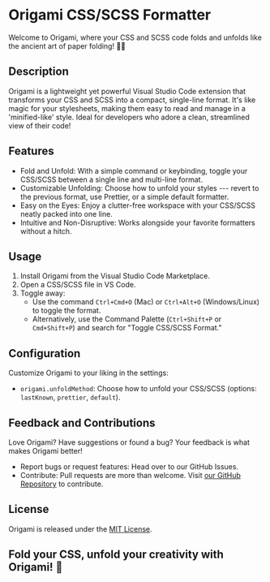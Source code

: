 Origami CSS/SCSS Formatter
==========================

Welcome to Origami, where your CSS and SCSS code folds and unfolds like the ancient art of paper folding! 🎨✨

Description
-----------

Origami is a lightweight yet powerful Visual Studio Code extension that transforms your CSS and SCSS into a compact, single-line format. It's like magic for your stylesheets, making them easy to read and manage in a 'minified-like' style. Ideal for developers who adore a clean, streamlined view of their code!

Features
--------

-   Fold and Unfold: With a simple command or keybinding, toggle your CSS/SCSS between a single line and multi-line format.
-   Customizable Unfolding: Choose how to unfold your styles --- revert to the previous format, use Prettier, or a simple default formatter.
-   Easy on the Eyes: Enjoy a clutter-free workspace with your CSS/SCSS neatly packed into one line.
-   Intuitive and Non-Disruptive: Works alongside your favorite formatters without a hitch.

Usage
-----

1.  Install Origami from the Visual Studio Code Marketplace.
2.  Open a CSS/SCSS file in VS Code.
3.  Toggle away:
    -   Use the command `Ctrl+Cmd+O` (Mac) or `Ctrl+Alt+O` (Windows/Linux) to toggle the format.
    -   Alternatively, use the Command Palette (`Ctrl+Shift+P` or `Cmd+Shift+P`) and search for "Toggle CSS/SCSS Format."

Configuration
-------------

Customize Origami to your liking in the settings:

-   `origami.unfoldMethod`: Choose how to unfold your CSS/SCSS (options: `lastKnown`, `prettier`, `default`).

Feedback and Contributions
--------------------------

Love Origami? Have suggestions or found a bug? Your feedback is what makes Origami better!

-   Report bugs or request features: Head over to our GitHub Issues.
-   Contribute: Pull requests are more than welcome. Visit [our GitHub Repository](https://github.com/wearetiny/origami) to contribute.

License
-------

Origami is released under the [MIT License](LICENSE.md).


Fold your CSS, unfold your creativity with Origami! 🌟
------------------------------------------------------